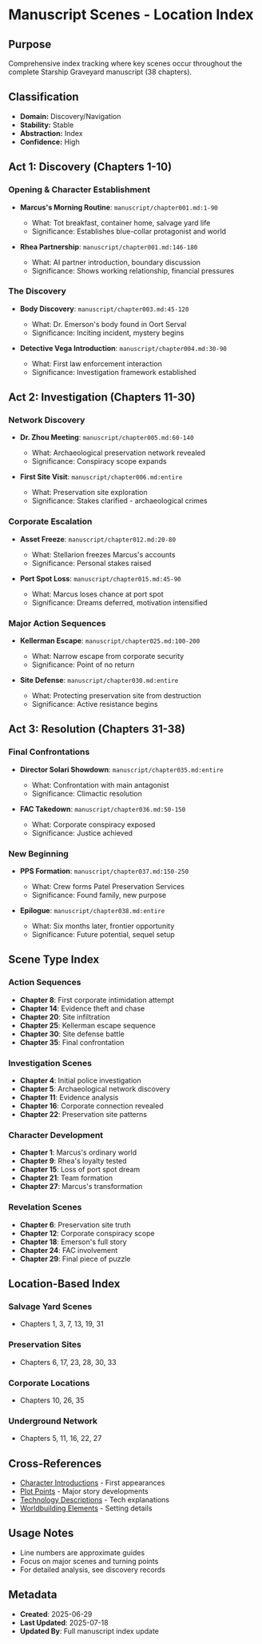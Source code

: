 # Manuscript Scenes - Location Index

## Purpose
Comprehensive index tracking where key scenes occur throughout the complete Starship Graveyard manuscript (38 chapters).

## Classification
- **Domain:** Discovery/Navigation
- **Stability:** Stable
- **Abstraction:** Index
- **Confidence:** High

## Act 1: Discovery (Chapters 1-10)

### Opening & Character Establishment
- **Marcus's Morning Routine**: `manuscript/chapter001.md:1-90`
  - What: Tot breakfast, container home, salvage yard life
  - Significance: Establishes blue-collar protagonist and world

- **Rhea Partnership**: `manuscript/chapter001.md:146-180`
  - What: AI partner introduction, boundary discussion
  - Significance: Shows working relationship, financial pressures

### The Discovery
- **Body Discovery**: `manuscript/chapter003.md:45-120`
  - What: Dr. Emerson's body found in Oort Serval
  - Significance: Inciting incident, mystery begins

- **Detective Vega Introduction**: `manuscript/chapter004.md:30-90`
  - What: First law enforcement interaction
  - Significance: Investigation framework established

## Act 2: Investigation (Chapters 11-30)

### Network Discovery
- **Dr. Zhou Meeting**: `manuscript/chapter005.md:60-140`
  - What: Archaeological preservation network revealed
  - Significance: Conspiracy scope expands

- **First Site Visit**: `manuscript/chapter006.md:entire`
  - What: Preservation site exploration
  - Significance: Stakes clarified - archaeological crimes

### Corporate Escalation
- **Asset Freeze**: `manuscript/chapter012.md:20-80`
  - What: Stellarion freezes Marcus's accounts
  - Significance: Personal stakes raised

- **Port Spot Loss**: `manuscript/chapter015.md:45-90`
  - What: Marcus loses chance at port spot
  - Significance: Dreams deferred, motivation intensified

### Major Action Sequences
- **Kellerman Escape**: `manuscript/chapter025.md:100-200`
  - What: Narrow escape from corporate security
  - Significance: Point of no return

- **Site Defense**: `manuscript/chapter030.md:entire`
  - What: Protecting preservation site from destruction
  - Significance: Active resistance begins

## Act 3: Resolution (Chapters 31-38)

### Final Confrontations
- **Director Solari Showdown**: `manuscript/chapter035.md:entire`
  - What: Confrontation with main antagonist
  - Significance: Climactic resolution

- **FAC Takedown**: `manuscript/chapter036.md:50-150`
  - What: Corporate conspiracy exposed
  - Significance: Justice achieved

### New Beginning
- **PPS Formation**: `manuscript/chapter037.md:150-250`
  - What: Crew forms Patel Preservation Services
  - Significance: Found family, new purpose

- **Epilogue**: `manuscript/chapter038.md:entire`
  - What: Six months later, frontier opportunity
  - Significance: Future potential, sequel setup

## Scene Type Index

### Action Sequences
- **Chapter 8**: First corporate intimidation attempt
- **Chapter 14**: Evidence theft and chase
- **Chapter 20**: Site infiltration
- **Chapter 25**: Kellerman escape sequence
- **Chapter 30**: Site defense battle
- **Chapter 35**: Final confrontation

### Investigation Scenes
- **Chapter 4**: Initial police investigation
- **Chapter 5**: Archaeological network discovery
- **Chapter 11**: Evidence analysis
- **Chapter 16**: Corporate connection revealed
- **Chapter 22**: Preservation site patterns

### Character Development
- **Chapter 1**: Marcus's ordinary world
- **Chapter 9**: Rhea's loyalty tested
- **Chapter 15**: Loss of port spot dream
- **Chapter 21**: Team formation
- **Chapter 27**: Marcus's transformation

### Revelation Scenes
- **Chapter 6**: Preservation site truth
- **Chapter 12**: Corporate conspiracy scope
- **Chapter 18**: Emerson's full story
- **Chapter 24**: FAC involvement
- **Chapter 29**: Final piece of puzzle

## Location-Based Index

### Salvage Yard Scenes
- Chapters 1, 3, 7, 13, 19, 31

### Preservation Sites
- Chapters 6, 17, 23, 28, 30, 33

### Corporate Locations
- Chapters 10, 26, 35

### Underground Network
- Chapters 5, 11, 16, 22, 27

## Cross-References
- [Character Introductions](character-introductions.md) - First appearances
- [Plot Points](plot-points.md) - Major story developments
- [Technology Descriptions](technology-descriptions.md) - Tech explanations
- [Worldbuilding Elements](worldbuilding-elements.md) - Setting details

## Usage Notes
- Line numbers are approximate guides
- Focus on major scenes and turning points
- For detailed analysis, see discovery records

## Metadata
- **Created**: 2025-06-29
- **Last Updated**: 2025-07-18
- **Updated By**: Full manuscript index update